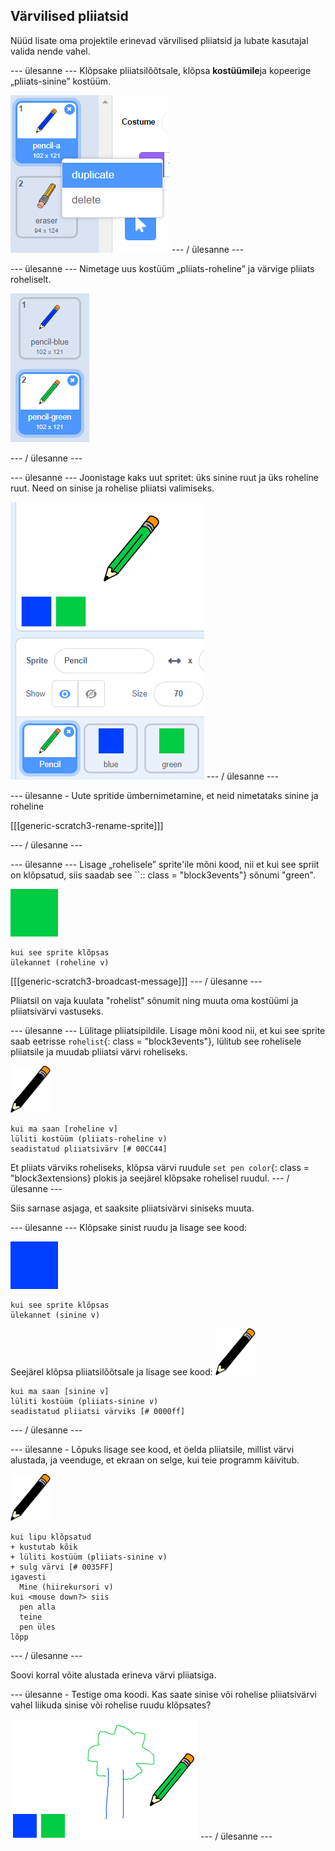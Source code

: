 ## Värvilised pliiatsid

Nüüd lisate oma projektile erinevad värvilised pliiatsid ja lubate kasutajal valida nende vahel.

\--- ülesanne \--- Klõpsake pliiatsilõõtsale, klõpsa **kostüümile**ja kopeerige „pliiats-sinine” kostüüm.

![ekraanipilt](images/paint-blue-duplicate.png) \--- / ülesanne \---

\--- ülesanne \--- Nimetage uus kostüüm „pliiats-roheline” ja värvige pliiats roheliselt.

![ekraanipilt](images/paint-pencil-green.png)

\--- / ülesanne \---

\--- ülesanne \--- Joonistage kaks uut spritet: üks sinine ruut ja üks roheline ruut. Need on sinise ja rohelise pliiatsi valimiseks.

![ekraanipilt](images/paint-selectors.png) \--- / ülesanne \---

\--- ülesanne - Uute spritide ümbernimetamine, et neid nimetataks sinine ja roheline

[[[generic-scratch3-rename-sprite]]]

\--- / ülesanne \---

\--- ülesanne \--- Lisage „rohelisele” sprite'ile mõni kood, nii et kui see spriit on klõpsatud, siis saadab see ``:: class = "block3events"} sõnumi "green".

![roheline ruut](images/green_square.png)

```blocks3
kui see sprite klõpsas
ülekannet (roheline v)
```

[[[generic-scratch3-broadcast-message]]] \--- / ülesanne \---

Pliiatsil on vaja kuulata "rohelist" sõnumit ning muuta oma kostüümi ja pliiatsivärvi vastuseks.

\--- ülesanne \--- Lülitage pliiatsipildile. Lisage mõni kood nii, et kui see sprite saab eetrisse `rohelist`{: class = "block3events"}, lülitub see rohelisele pliiatsile ja muudab pliiatsi värvi roheliseks.

![pliiats](images/pencil.png)

```blocks3
kui ma saan [roheline v]
lüliti kostüüm (pliiats-roheline v)
seadistatud pliiatsivärv [# 00CC44]
```

Et pliiats värviks roheliseks, klõpsa värvi ruudule `set pen color`{: class = "block3extensions} plokis ja seejärel klõpsake rohelisel ruudul. \--- / ülesanne \---

Siis sarnase asjaga, et saaksite pliiatsivärvi siniseks muuta.

\--- ülesanne \--- Klõpsake sinist ruudu ja lisage see kood:

![blue_square](images/blue_square.png)

```blocks3
kui see sprite klõpsas
ülekannet (sinine v)
```

Seejärel klõpsa pliiatsilõõtsale ja lisage see kood: ![pliiats](images/pencil.png)

```blocks3
kui ma saan [sinine v]
lüliti kostüüm (pliiats-sinine v)
seadistatud pliiatsi värviks [# 0000ff]
```

\--- / ülesanne \---

\--- ülesanne - Lõpuks lisage see kood, et öelda pliiatsile, millist värvi alustada, ja veenduge, et ekraan on selge, kui teie programm käivitub.

![pliiats](images/pencil.png)

```blocks3
kui lipu klõpsatud
+ kustutab kõik
+ lüliti kostüüm (pliiats-sinine v)
+ sulg värvi [# 0035FF]
igavesti
  Mine (hiirekursori v)
kui <mouse down?> siis
  pen alla
  teine
  pen üles
lõpp
```

\--- / ülesanne \---

Soovi korral võite alustada erineva värvi pliiatsiga.

\--- ülesanne - Testige oma koodi. Kas saate sinise või rohelise pliiatsivärvi vahel liikuda sinise või rohelise ruudu klõpsates?

![ekraanipilt](images/paint-pens-test.png) \--- / ülesanne \---